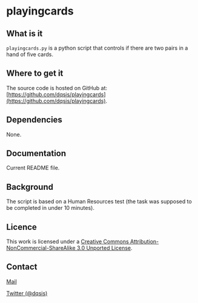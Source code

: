 playingcards
===========

What is it
----------
`playingcards.py` is a python script that controls if there are two pairs in a hand of five cards.

Where to get it
---------------

The source code is hosted on GitHub at: [https://github.com/dqsis/playingcards](https://github.com/dqsis/playingcards).

Dependencies
------------

None.

Documentation
-------------

Current README file.

Background
----------
 
The script is based on a Human Resources test (the task was supposed to be completed in under 10 minutes).

Licence
-------

This work is licensed under a [Creative Commons Attribution-NonCommercial-ShareAlike 3.0 Unported License](http://creativecommons.org/licenses/by-nc-sa/3.0/deed.en_US).

Contact
-------

[Mail](http://dqsis.com/contact/)

[Twitter (@dqsis)](http://twitter.com/dqsis)